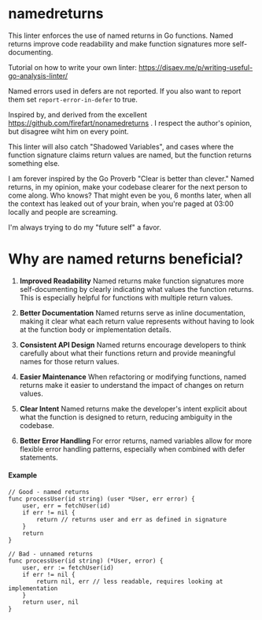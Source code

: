 # namedreturns

This linter enforces the use of named returns in Go functions. Named returns improve code readability and make function signatures more self-documenting.

Tutorial on how to write your own linter:
https://disaev.me/p/writing-useful-go-analysis-linter/

Named errors used in defers are not reported. If you also want to report them set `report-error-in-defer` to true.

Inspired by, and derived from the excellent https://github.com/firefart/nonamedreturns .  I respect the author's opinion, but disagree wiht him on every point.

This linter will also catch "Shadowed Variables", and cases where the function signature claims return values are named, but the function returns something else.

I am forever inspired by the Go Proverb "Clear is better than clever."  Named returns, in my opinion, make your codebase clearer for the next person to come along.  Who knows?  That might even be you, 6 months later, when all the context has leaked out of your brain, when you're paged at 03:00 locally and people are screaming.

I'm always trying to do my "future self" a favor.

# Why are named returns beneficial?

1. **Improved Readability**
   Named returns make function signatures more self-documenting by clearly indicating what values the function returns. This is especially helpful for functions with multiple return values.

2. **Better Documentation**
   Named returns serve as inline documentation, making it clear what each return value represents without having to look at the function body or implementation details.

3. **Consistent API Design**
   Named returns encourage developers to think carefully about what their functions return and provide meaningful names for those return values.

4. **Easier Maintenance**
   When refactoring or modifying functions, named returns make it easier to understand the impact of changes on return values.

5. **Clear Intent**
   Named returns make the developer's intent explicit about what the function is designed to return, reducing ambiguity in the codebase.

6. **Better Error Handling**
   For error returns, named variables allow for more flexible error handling patterns, especially when combined with defer statements.

#### Example
```golang
// Good - named returns
func processUser(id string) (user *User, err error) {
    user, err = fetchUser(id)
    if err != nil {
        return // returns user and err as defined in signature
    }
    return
}

// Bad - unnamed returns
func processUser(id string) (*User, error) {
    user, err := fetchUser(id)
    if err != nil {
        return nil, err // less readable, requires looking at implementation
    }
    return user, nil
}
```